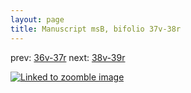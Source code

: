 ```yaml
---
layout: page
title: Manuscript msB, bifolio 37v-38r
---
```


prev: [36v-37r](../36v-37r/) next: [38v-39r](../38v-39r/)



[![Linked to zoomble image](http://www.homermultitext.org/iipsrv?IIIF=/project/homer/pyramidal/deepzoom/hmt/vbbifolio/v1/vb_37v_38r.tif/full/2000,/0/default.jpg)](http://www.homermultitext.org/ict2/?urn=urn:cite2:hmt:vbbifolio.v1:vb_37v_38r)

